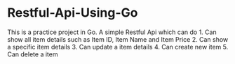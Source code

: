 # Restful-Api-Using-Go
This is a practice project in Go.
A simple Restful Api which can do
    1. Can show all item details such as Item ID, Item Name and Item Price
    2. Can show a specific item details
    3. Can update a item details
    4. Can create new item
    5. Can delete a item